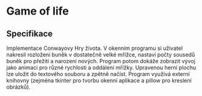# Game of life

## Specifikace

Implementace Conwayovy Hry života. V okenním programu si uživatel nakreslí rozložení buněk v dostatečně velké mřížce, nastaví počty sousedů buněk pro přežití a narození nových. Program potom dokáže zobrazit vývoj jako animaci pro různé rychlosti a oddálení mřížky. Upravenou herní plochu lze uložit do textového souboru a zpětně načíst. Program využívá externí knihovny (zejména tkinter pro tvorbu okenní aplikace a pillow pro kreslení obrázků).
